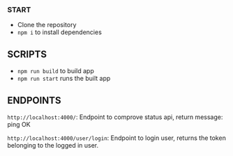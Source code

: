 ### START

- Clone the repository
- `npm i` to install dependencies

## SCRIPTS

- `npm run build` to build app
- `npm run start` runs the built app

## ENDPOINTS

`http://localhost:4000/`: Endpoint to comprove status api, return message: ping OK

`http://localhost:4000/user/login`: Endpoint to login user, returns the token belonging to the logged in user.
